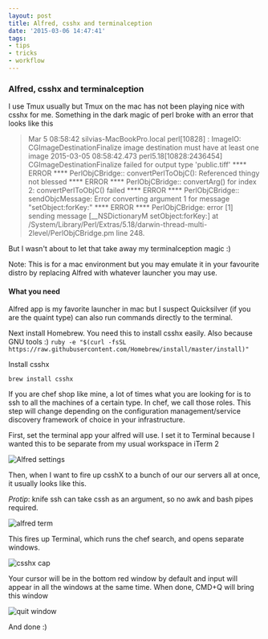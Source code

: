 ```yaml
---
layout: post
title: Alfred, csshx and terminalception
date: '2015-03-06 14:47:41'
tags:
- tips
- tricks
- workflow
---
```


### Alfred, csshx and terminalception

I use Tmux usually but Tmux on the mac has not been playing nice with csshx for me. Something in the dark magic of perl broke with an error that looks like this

> Mar  5 08:58:42 silvias-MacBookPro.local perl[10828] <Error>: ImageIO: CGImageDestinationFinalize image destination must have at least one image
2015-03-05 08:58:42.473 perl5.18[10828:2436454] CGImageDestinationFinalize failed for output type 'public.tiff'
**** ERROR **** PerlObjCBridge:: convertPerlToObjC(): Referenced thingy not blessed
**** ERROR **** PerlObjCBridge:: convertArg() for index 2: convertPerlToObjC() failed
**** ERROR **** PerlObjCBridge:: sendObjcMessage: Error converting argument 1 for message "setObject:forKey:"
**** ERROR **** PerlObjCBridge: error [1] sending message [__NSDictionaryM setObject:forKey:] at /System/Library/Perl/Extras/5.18/darwin-thread-multi-2level/PerlObjCBridge.pm line 248.

But I wasn't about to let that take away my terminalception magic :) 

Note: This is for a mac environment but you may emulate it in your favourite distro by replacing Alfred with whatever launcher you may use.

#### What you need
Alfred app is my favorite launcher in mac but I suspect Quicksilver (if you are the quaint type) can also run commands directly to the terminal. 

Next install Homebrew. You need this to install csshx easily. Also because GNU tools :)
`ruby -e "$(curl -fsSL https://raw.githubusercontent.com/Homebrew/install/master/install)"`

Install csshx

`brew install csshx`

If you are chef shop like mine, a lot of times what you are looking for is to ssh to all the machines of a certain type. In chef, we call those roles. This step will change depending on the configuration management/service discovery framework of choice in your infrastructure. 

First, set the terminal app your alfred will use. I set it to Terminal because I wanted this to be separate from my usual workspace in iTerm 2

![Alfred settings](https://farm1.staticflickr.com/735/22396914786_e46c0ed4cd_b.jpg)

Then, when I want to fire up csshX to a bunch of our our servers all at once, it usually looks like this. 

_Protip_: knife ssh can take cssh as an argument, so no awk and bash pipes required.

![alfred term](https://farm6.staticflickr.com/5793/22433815321_7b1f1fced2_b.jpg)

This fires up Terminal, which runs the chef search, and opens separate windows. 

![csshx cap](https://farm6.staticflickr.com/5805/22422959375_891c2f313a_k.jpg)

Your cursor will be in the bottom red window by default and input will appear in all the windows at the same time. When done, CMD+Q will bring this window

![quit window](https://farm1.staticflickr.com/744/22422971645_735d9473b9_b.jpg)

And done :)